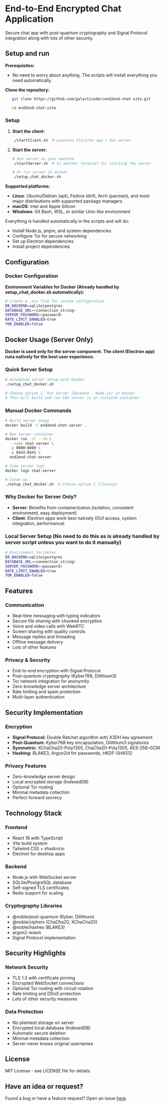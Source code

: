 # End-to-End Encrypted Chat Application

Secure chat app with post-quantum cryptography and Signal Protocol integration along with lots of other security.

## Setup and run

**Prerequisites:**
  - No need to worry about anything. The scripts will install everything you need automatically.

**Clone the repository:**

```bash
   git clone https://github.com/galacticoder/end2end-chat-site.git

   cd end2end-chat-site
```

### Setup

1. **Start the client:**
   ```bash
   ./startClient.sh  # Launches Electron app + dev server
   ```
2. **Start the server:**
   ```bash
   # Run server on your machine
   ./startServer.sh  # In another terminal for starting the server

   # Or run server in docker
   ./setup_chat_docker.sh
   ```

**Supported platforms:**
- **Linux**: Ubuntu/Debian (apt), Fedora (dnf), Arch (pacman), and most major distributions with supported package managers
- **macOS**: Intel and Apple Silicon
- **Windows**: Git Bash, WSL, or similar Unix-like environment

Everything is handled automatically in the scripts and will do:
- Install Node.js, pnpm, and system dependencies
- Configure Tor for secure networking
- Set up Electron dependencies
- Install project dependencies

## Configuration

### Docker Configuration

**Environment Variables for Docker (Already handled by setup_chat_docker.sh automatically):**
```bash
# Create a .env file for custom configuration
DB_BACKEND=sqlite|postgres
DATABASE_URL=<connection_string>
SERVER_PASSWORD=<password>
RATE_LIMIT_ENABLED=true
TOR_ENABLED=false
```

## Docker Usage (Server Only)

**Docker is used only for the server component. The client (Electron app) runs natively for the best user experience.**

### Quick Server Setup

```bash
# Automated server setup with Docker
./setup_chat_docker.sh

# Choose option 1: Run Server (Backend - Node.js) in Docker
# This will build and run the server in an isolated container
```

### Manual Docker Commands

```bash
# Build server image
docker build -t end2end-chat-server .

# Run server container
docker run -it --rm \
  --name chat-server \
  -p 8080:8080 \
  -p 8443:8443 \
  end2end-chat-server

# View server logs
docker logs chat-server

# Clean up
./setup_chat_docker.sh  # Choose option 2 (Cleanup)
```

### Why Docker for Server Only?

- **Server**: Benefits from containerization (isolation, consistent environment, easy deployment)
- **Client**: Electron apps work best natively (GUI access, system integration, performance)

### Local Server Setup (No need to do this as is already handled by server script unless you want to do it manually)
```bash
# Environment Variables
DB_BACKEND=sqlite|postgres
DATABASE_URL=<connection_string>
SERVER_PASSWORD=<password>
RATE_LIMIT_ENABLED=true
TOR_ENABLED=false
```

## Features

### Communication
- Real-time messaging with typing indicators
- Secure file sharing with chunked encryption
- Voice and video calls with WebRTC
- Screen sharing with quality controls
- Message replies and threading
- Offline message delivery
- Lots of other features

### Privacy & Security
- End-to-end encryption with Signal Protocol
- Post-quantum cryptography (Kyber768, Dilithium3)
- Tor network integration for anonymity
- Zero-knowledge server architecture
- Rate limiting and spam protection
- Multi-layer authentication


## Security Implementation

### Encryption
- **Signal Protocol:** Double Ratchet algorithm with X3DH key agreement
- **Post-Quantum:** Kyber768 key encapsulation, Dilithium3 signatures
- **Symmetric:** XChaCha20-Poly1305, ChaCha20-Poly1305, AES-256-GCM
- **Hashing:** BLAKE3, Argon2id for passwords, HKDF-SHA512

### Privacy Features
- Zero-knowledge server design
- Local encrypted storage (IndexedDB)
- Optional Tor routing
- Minimal metadata collection
- Perfect forward secrecy

## Technology Stack

### Frontend
- React 18 with TypeScript
- Vite build system
- Tailwind CSS + shadcn/ui
- Electron for desktop apps

### Backend
- Node.js with WebSocket server
- SQLite/PostgreSQL database
- Self-signed TLS certificates
- Redis support for scaling

### Cryptography Libraries
- @noble/post-quantum (Kyber, Dilithium)
- @noble/ciphers (ChaCha20, XChaCha20)
- @noble/hashes (BLAKE3)
- argon2-wasm
- Signal Protocol implementation

## Security Highlights

### Network Security
- TLS 1.3 with certificate pinning
- Encrypted WebSocket connections
- Optional Tor routing with circuit rotation
- Rate limiting and DDoS protection
- Lots of other security measures

### Data Protection
- No plaintext storage on server
- Encrypted local database (IndexedDB)
- Automatic secure deletion
- Minimal metadata collection
- Server never knows original usernames

## License

MIT License - see LICENSE file for details.

## Have an idea or request?

Found a bug or have a feature request? Open an issue [here](https://github.com/galacticoder/end2end-chat-site/issues).
